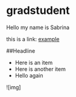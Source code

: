 gradstudent
===========


Hello my name is Sabrina

this is a link: [example](http://example.com)

##Headline

 - Here is an item
 - Here is another item
 - Hello again
 
 ![img]
